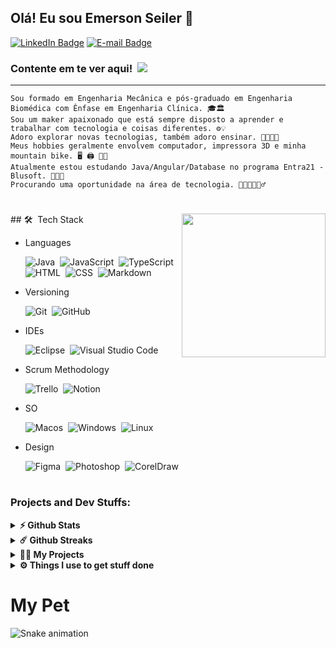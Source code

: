 ## Olá! Eu sou Emerson Seiler 👋

[![LinkedIn Badge](https://img.shields.io/badge/-Linkedin-0E76A8?style=flat-square&logo=Linkedin&logoColor=white)](https://www.linkedin.com/in/seileremerson/)
[![E-mail Badge](https://img.shields.io/badge/-Gmail-BB001B?style=flat-square&logo=Gmail&logoColor=white)](https://mail.google.com/mail/u/0/?fs=1&to=seiler.emerson@gmail.com&su=VAGA+-+A+vaga+%C3%A9+sua!&body=Ol%C3%A1+Emerson%20Seiler,+Tudo+bem?+Voc%C3%AA+foi+selecionado!&tf=cm)

### Contente em te ver aqui! &nbsp;![](https://komarev.com/ghpvc/?username=seiler-emerson)
---
    Sou formado em Engenharia Mecânica e pós-graduado em Engenharia Biomédica com Ênfase em Engenharia Clínica. 🎓🏛
    Sou um maker apaixonado que está sempre disposto a aprender e trabalhar com tecnologia e coisas diferentes. ⚙️💡
    Adoro explorar novas tecnologias, também adoro ensinar. 🚀👨🏻‍💻
    Meus hobbies geralmente envolvem computador, impressora 3D e minha mountain bike. 🖥️ 🖨️ 🚴🏼
    Atualmente estou estudando Java/Angular/Database no programa Entra21 - Blusoft. 👨🏻‍🎓
    Procurando uma oportunidade na área de tecnologia. 👨🏻‍💼🙋🏻‍♂️

#

<img align='right' src="https://media.giphy.com/media/836HiJc7pgzy8iNXCn/giphy.gif" width="230" />
<!-- anotation... -->
## 🛠 &nbsp;Tech Stack

- Languages

    ![Java](https://img.shields.io/badge/-Java-red?style=flat&logo=java&logoColor=FFFFFF)&nbsp;
    ![JavaScript](https://img.shields.io/badge/-JavaScript-F7DF1E?style=flat&logo=javascript&logoColor=000000)&nbsp;
    ![TypeScript](https://img.shields.io/badge/-TypeScript-3178C6?style=flat&logo=TypeScript&logoColor=FFFFFF)&nbsp;
    ![HTML](https://img.shields.io/badge/-HTML-E44D26?style=flat&logo=HTML5&logoColor=FFFFFF)&nbsp;
    ![CSS](https://img.shields.io/badge/-CSS-1B73BA?style=flat&logo=CSS3&logoColor=FFFFFF)&nbsp;
    ![Markdown](https://img.shields.io/badge/-Markdown-FFFFFF?style=flat&logo=markdown&logoColor=000000)&nbsp;

- Versioning

  ![Git](https://img.shields.io/badge/-Git-F14F32?style=flat&logo=git&logoColor=FFFFFF)&nbsp;
  ![GitHub](https://img.shields.io/badge/-GitHub-FFFFFF?style=flat&logo=github&logoColor=000000)&nbsp;

- IDEs

  ![Eclipse](https://img.shields.io/badge/-Eclipse-2D2056?style=flat&logo=eclipse&logoColor=FFFFFF)&nbsp;
  ![Visual Studio Code](https://img.shields.io/badge/-VS%20Code-26B1F2?style=flat&logo=visual-studio-code&logoColor=FFFFFF)&nbsp;

- Scrum Methodology

  ![Trello](https://img.shields.io/badge/-Trello-0079BF?style=flat&logo=trello&logoColor=FFFFFF)&nbsp;
  ![Notion](https://img.shields.io/badge/-Notion-FFFFFF?style=flat&logo=notion&logoColor=000000)&nbsp;

- SO

  ![Macos](https://img.shields.io/badge/-MacOS-FFFFFF?style=flat&logo=apple&logoColor=000000)&nbsp;
  ![Windows](https://img.shields.io/badge/-Windows-007AD4?style=flat&logo=windows&logoColor=FFFFFF)&nbsp;
  ![Linux](https://img.shields.io/badge/-Linux-FFFFFF?style=flat&logo=linux&logoColor=000000)&nbsp;

- Design

  ![Figma](https://img.shields.io/badge/-Figma-F34E1E?style=flat&logo=figma&logoColor=FFFFFF)&nbsp;
  ![Photoshop](https://img.shields.io/badge/-Photoshop-001834?style=flat&logo=data:image/png;base64,iVBORw0KGgoAAAANSUhEUgAAAA8AAAAOCAYAAADwikbvAAAACXBIWXMAAAsTAAALEwEAmpwYAAAAAXNSR0IArs4c6QAAAARnQU1BAACxjwv8YQUAAAC8SURBVHgBpZPhDcIgEIVP4n8ZATfoCHUCHaFOYFdwAlfQCawT4Aa6Ad1ANsBH8mIqIYr4ki+lB1feXUFCCAZY4EKZbmAjURicw+96AD2LI6nTap4EBuCBBg0wH5KNJHZa9qAtKKlTmS92wGKyx/MCxmgRLMF+ujCX7Gl/oP0T4xas31ZmbGta79lVx3eTlJG1He06cODOnrs232wbsEhiV9Z8B7vpxD//eaukXqOirapkYReP7GzJmX5djCdVoi8ZNPULBAAAAABJRU5ErkJggg==)&nbsp;
  ![CorelDraw](https://img.shields.io/badge/-CorelDraw-B2D934?style=flat&logo=data:image/png;base64,iVBORw0KGgoAAAANSUhEUgAAAAsAAAAPCAYAAAAyPTUwAAAACXBIWXMAAAsTAAALEwEAmpwYAAAAAXNSR0IArs4c6QAAAARnQU1BAACxjwv8YQUAAADPSURBVHgBjZLBDcIwEARPCX/cAX7yI1RASkgJdEAp0AF0AFRA6MA8+TkVkA5gLfbIOUKIlUa24/XexUkpuWrgwRbcwRxE3Sw4OrChuQINONJ4YcBHa/DgPG0+yQzsSFMwLSlwrEzIErRgoW14GqJpScy8p8cVJtFzjMYceSBqcuDCllf1fH5TsyYE9n8dJa+4d1BzC840a1vBtBBtcj9KSep4uGOYTEzJE5jKcBtp7VN5NZSSq6PZ86WCqfRVTvK7/qla3p96/4/ZyfD3ZXoBvzEwpRIZkDkAAAAASUVORK5CYII=)&nbsp;


#


### Projects and Dev Stuffs:


<details>	
  <summary><b>⚡ Github Stats</b></summary>
  <!-- MEUS STATUS  -->
  <br />
  <a href="https://github.com/seiler-emerson">
  <img height="180em" src="https://github-readme-stats.vercel.app/api?username=seiler-emerson&show_icons=true&theme=dark&include_all_commits=true&count_private=true"/>
  <img height="180em" src="https://github-readme-stats.vercel.app/api/top-langs/?username=seiler-emerson&layout=compact&langs_count=7&theme=dark"/>
  </a>
</details>

<details>	
  <summary><b>☄️ Github Streaks</b></summary>
  <!-- MINHA ROTINA -->
  <br />
  <img height="180em" src="https://github-readme-streak-stats.herokuapp.com/?user=seiler-emerson&hide_border=true&theme=dark" />
</details>

<details>
  <summary><b>🧑‍🚀 My Projects</b></summary>
  
  | Projects 💻 | Repositories | Test Here |
  |------|---------|---------|
  |Logical Entra21|[Repositories](https://github.com/seiler-emerson/Entra21_Logica_Java_2022)|[Test Here](LIhttps://github.com/seiler-emerson/Entra21_Logica_Java_2022NK)
  |Exercises Java|[Repositories](https://github.com/seiler-emerson/Exercicios_Java)|[Test Here](https://github.com/seiler-emerson/Exercicios_Java)
  |Helpser Entra21|[Repositories](https://github.com/seiler-emerson/helpers_entra21_2022)|[Test Here](https://github.com/seiler-emerson/helpers_entra21_2022)
  |HiremeFlix|[Repositories](https://github.com/seiler-emerson/hiremeflix)|[Test Here](https://seiler-emerson.github.io/hiremeflix/)
  |ADS Manager|[Repositories](https://github.com/seiler-emerson/proway_capgemini_2021)|[Test Here](https://seiler-emerson.github.io/proway_capgemini_2021/)
  |Pomodoro|[Repositories](https://github.com/seiler-emerson/pomodoro)|[Test Here](https://seiler-emerson.github.io/pomodoro/)
  |Virtual Keyboard|[Repositories](https://github.com/seiler-emerson/keyboard_piano)|[Test Here](https://seiler-emerson.github.io/keyboard_piano/)
  |Retro Painting|[Repositories](https://github.com/seiler-emerson/retro_painting)|[Test Here](https://seiler-emerson.github.io/retro_painting/)
  |Exercises Curso em Vídeo|[Repositories](https://github.com/seiler-emerson/exercicios_JavaScript_CursoEmVideo)|[Test Here](https://github.com/seiler-emerson/exercicios_JavaScript_CursoEmVideo)

  <br />
</details>
 
<details>	
  <br />
  <summary><b>⚙️ Things I use to get stuff done</b></summary>

    - OS: MacOS Monterey / Windows10 / POP OS 22.04
    - Desktop: i5 10400 / 48gb
    - Code Editor: Eclipse / VS Code

</details>

#
# My Pet
  
![Snake animation](https://github.com/seiler-emerson/seiler-emerson/blob/output/github-contribution-grid-snake.svg)
